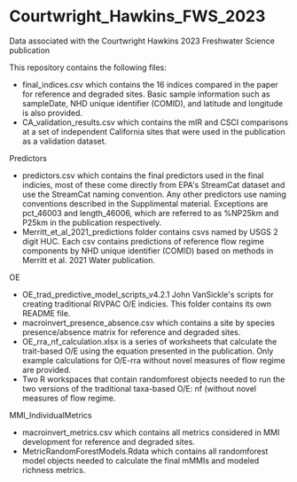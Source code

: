 # Courtwright_Hawkins_FWS_2023
Data associated with the Courtwright Hawkins 2023 Freshwater Science publication

This repository contains the following files:

* final_indices.csv which contains the 16 indices compared in the paper for reference and degraded sites. Basic sample information such as sampleDate, NHD unique identifier (COMID), and latitude and longitude is also provided.
* CA_validation_results.csv which contains the mIR and CSCI comparisons at a set of independent California sites that were used in the publication as a validation dataset.
	
Predictors
* predictors.csv which contains the final predictors used in the final indicies, most of these come directly from EPA's StreamCat dataset and use the StreamCat naming convention. Any other predictors use naming conventions described in the Supplimental material. Exceptions are pct_46003 and length_46006, which are referred to as %NP25km and P25km in the publication respectively.
* Merritt_et_al_2021_predictions folder contains csvs named by USGS 2 digit HUC. Each csv contains predictions of reference flow regime components by NHD unique identifier (COMID) based on methods in Merritt et al. 2021 Water publication.

OE
* OE_trad_predictive_model_scripts_v4.2.1 John VanSickle's scripts for creating traditional RIVPAC O/E indicies. This folder contains its own README file.
* macroinvert_presence_absence.csv which contains a site by species presence/absence matrix for reference and degraded sites.
* OE_rra_nf_calculation.xlsx is a series of worksheets that calculate the trait-based O/E using the equation presented in the publication. Only example calculations for O/E-rra without novel measures of flow regime are provided.
* Two R workspaces that contain randomforest objects needed to run the two versions of the traditional taxa-based O/E: nf (without novel measures of flow regime.

MMI_IndividualMetrics
* macroinvert_metrics.csv which contains all metrics considered in MMI development for reference and degraded sites.
* MetricRandomForestModels.Rdata which contains all randomforest model objects needed to calculate the final mMMIs and modeled richness metrics.
